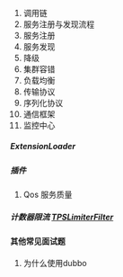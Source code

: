 ####        
1. 调用链
2. 服务注册与发现流程
3. 服务注册
4. 服务发现
5. 降级
6. 集群容错
7. 负载均衡
8. 传输协议
9. 序列化协议
10. 通信框架
11. 监控中心

##### ExtensionLoader
##### 插件
1. Qos 服务质量
##### 计数器限流 [TPSLimiterFilter](https://www.jianshu.com/p/7112a8d3d869)
#### 其他常见面试题
1. 为什么使用dubbo
